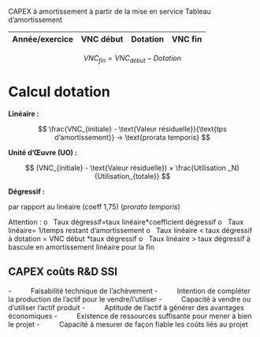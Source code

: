 CAPEX à amortissement à partir de la mise en service
Tableau d’amortissement

| Année/exercice | VNC début | Dotation | VNC fin |
|---|---|---|---|

$$ VNC_{fin} = VNC_{début} - Dotation $$

Calcul dotation
====================

**Linéaire :**

$$ \frac{VNC_{initiale} - \text{Valeur résiduelle}}{\text{tps d’amortissement}} → \text{prorata temporis} $$

**Unité d’Œuvre (UO) :**

$$ (VNC_{initiale} - \text{Valeur résiduelle}) × \frac{Utilisation _N}{Utilisation_{totale}} $$

**Dégressif :**

par rapport au linéaire (coeff 1,75) (*prorata temporis*)


Attention :
o   Taux dégressif=taux linéaire*coefficient dégressif
o   Taux linéaire= 1/temps restant d’amortissement
o   Taux linéaire < taux dégressif à dotation = VNC début *taux dégressif
o   Taux linéaire > taux dégressif à bascule en amortissement linéaire pour la fin

CAPEX coûts R&D SSI
--------------------------------------
-          Faisabilité technique de l’achèvement
-          Intention de compléter la production de l’actif pour le vendre/l’utiliser
-          Capacité à vendre ou d’utiliser l’actif produit
-          Aptitude de l’actif à générer des avantages économiques
-          Existence de ressources suffisante pour mener à bien le projet
-          Capacité à mesurer de façon fiable les coûts liés au projet